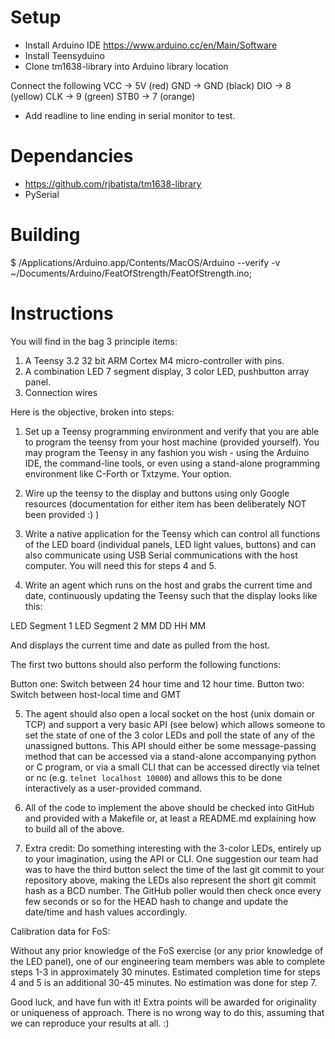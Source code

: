 # Setup

* Install Arduino IDE https://www.arduino.cc/en/Main/Software
* Install Teensyduino
* Clone tm1638-library into Arduino library location

Connect the following
VCC -> 5V (red)
GND -> GND (black)
DIO -> 8 (yellow)
CLK -> 9 (green)
STB0 -> 7 (orange)

* Add readline to line ending in serial monitor to test.

# Dependancies

* https://github.com/rjbatista/tm1638-library
* PySerial

# Building

$ /Applications/Arduino.app/Contents/MacOS/Arduino --verify -v ~/Documents/Arduino/FeatOfStrength/FeatOfStrength.ino;

# Instructions

You will find in the bag 3 principle items:

1. A Teensy 3.2 32 bit ARM Cortex M4 micro-controller with pins.
2. A combination LED 7 segment display, 3 color LED, pushbutton array panel.
3. Connection wires

Here is the objective, broken into steps:

1. Set up a Teensy programming environment and verify that you are able to program the teensy from your host machine (provided yourself).  You may program the Teensy in any fashion you wish - using the Arduino IDE, the command-line tools, or even using a stand-alone programming environment like C-Forth or Txtzyme.  Your option.

2. Wire up the teensy to the display and buttons using only Google resources (documentation for either item has been deliberately NOT been provided :) )

3. Write a native application for the Teensy which can control all functions of the LED board (individual panels, LED light values, buttons) and can also communicate using USB Serial communications with the host computer.  You will need this for steps 4 and 5.

4. Write an agent which runs on the host and grabs the current time and date, continuously updating the Teensy such that the display looks like this:

LED Segment 1 LED Segment 2
MM DD HH MM

And displays the current time and date as pulled from the host.

The first two buttons should also perform the following functions:

Button one:  Switch between 24 hour time and 12 hour time.
Button two:  Switch between host-local time and GMT

5. The agent should also open a local socket on the host (unix domain or TCP) and support a very basic API (see below) which allows someone to set the state of one of the 3 color LEDs and poll the state of any of the unassigned buttons.   This API should either be some message-passing method that can be accessed via a stand-alone accompanying python or C program, or via a small CLI that can be accessed directly via telnet or nc (e.g. `telnet localhost 10000`) and allows this to be done interactively as a user-provided command.

6. All of the code to implement the above should be checked into GitHub and provided with a Makefile or, at least a README.md explaining how to build all of the above.

7. Extra credit:  Do something interesting with the 3-color LEDs, entirely up to your imagination, using the API or CLI.  One suggestion our team had was to have the third button select the time of the last git commit to your repository above, making the LEDs also represent the short git commit hash as a BCD number.  The GitHub poller would then check once every few seconds or so for the HEAD hash to change and update the date/time and hash values accordingly.


Calibration data for FoS:

Without any prior knowledge of the FoS exercise (or any prior knowledge of the LED panel), one of our engineering team members was able to complete steps 1-3 in approximately 30 minutes.   Estimated completion time for steps 4 and 5 is an additional 30-45 minutes.  No estimation was done for step 7.

Good luck, and have fun with it!   Extra points will be awarded for originality or uniqueness of approach.  There is no wrong way to do this, assuming that we can reproduce your results at all. :)